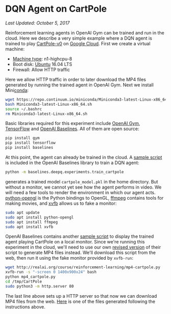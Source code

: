 ---
---
# DQN Agent on CartPole

*Last Updated: October 5, 2017*

Reinforcement learning agents in OpenAI Gym can be trained and run in the cloud. Here we describe a very simple example where a DQN agent is trained to play [CartPole-v0](https://gym.openai.com/envs/CartPole-v0/) on [Google Cloud](../google-cloud-platform/README.md). First we create a virtual machine:

* [Machine type](https://cloud.google.com/compute/pricing#predefined_machine_types): n1-highcpu-8
* Boot disk: [Ubuntu](../ubuntu.md) 16.04 LTS
* Firewall: Allow HTTP traffic

Here we allow HTTP traffic in order to later download the MP4 files generated by running the trained agent in OpenAI Gym. Next we install Mini[conda](../conda.md):

```bash
wget https://repo.continuum.io/miniconda/Miniconda3-latest-Linux-x86_64.sh
bash Miniconda3-latest-Linux-x86_64.sh
source ~/.bashrc
rm Miniconda3-latest-Linux-x86_64.sh
```

Basic libraries required for this experiment include [OpenAI Gym](https://github.com/openai/gym), [TensorFlow](https://github.com/tensorflow/tensorflow) and [OpenAI Baselines](https://github.com/openai/baselines). All of them are open source:

```bash
pip install gym
pip install tensorflow
pip install baselines
```

At this point, the agent can already be trained in the cloud. A [sample script](https://github.com/openai/baselines/blob/master/baselines/deepq/experiments/train_cartpole.py) is included in the OpenAI Baselines library to train a DQN agent:

```bash
python -m baselines.deepq.experiments.train_cartpole
```

generates a trained model `cartpole_model.pkl` in the home directory. But without a monitor, we cannot yet see how the agent performs in video. We will need a few tools to render the environment in which our agent acts. [python-opengl](https://packages.ubuntu.com/xenial/python-opengl) is the Python bindings to OpenGL, [ffmpeg](https://packages.ubuntu.com/xenial/ffmpeg) contains tools for making movies, and [xvfb](https://packages.ubuntu.com/xenial/xvfb) allows us to fake a monitor: 

```bash
sudo apt update
sudo apt install python-opengl
sudo apt install ffmpeg
sudo apt install xvfb
```

OpenAI Baselines contains another [sample script](https://github.com/openai/baselines/blob/master/baselines/deepq/experiments/enjoy_cartpole.py) to display the trained agent playing CartPole on a local monitor. Since we're running this experiment in the cloud, we'll need to use our own [revised version](https://github.com/real-ai/realai.org/blob/master/course/reinforcement-learning/mp4-cartpole.py) of their script to generate MP4 files instead. We'll download this script from the web, then run it using the fake monitor provided by `xvfb-run`:

```bash
wget http://realai.org/course/reinforcement-learning/mp4-cartpole.py
xvfb-run -s "-screen 0 1400x900x24" bash
python mp4_cartpole.py 
cd /tmp/CartPole
sudo python3 -m http.server 80
```

The last line above sets up a HTTP server so that now we can download MP4 files from the web. [Here](DQN-agent-on-CartPole-1.mp4) is one of the files generated following the instructions above.

